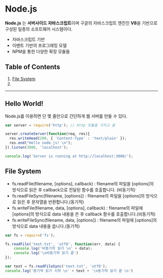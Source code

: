 # Node.js

**Node.js** 는 **서버사이드 자바스크립트**이며 구글의 자바스크립트 엔진인 **V8**을 기반으로 구성된 일종의 소프트웨어 시스템이다. 

- 자바스크립트 기반
- 이벤트 기반의 프로그래밍 모델
- NPM을 통한 다양한 확장 모듈들



## Table of Contents

1. [File System](#File-System)
1. 

---



## Hello World!

Node.js를 이용하면 단 몇 줄만으로 간단하게 웹 서버를 만들 수 있다.

```javascript
var server = require('http'); // http 모듈을 가지고 옴

server.createServer(function(req, res){
  res.writeHead(200, { 'Content-Type' : 'text/plain' });
  res.end("Hello node.js! \n");
}).listen(3000, 'localhost');

console.log('Server is running at http://localhost:3000/');
```



## File System

- fs.readFile(filename, [options], callback) : filename의 파일을 [options]의 방식으로 읽은 후 callback으로 전달된 함수를 호출합니다. (비동기적) 
- fs.readFileSync(filename, [options]) : filename의 파일을 [options]의 방식으로 읽은 후 문자열을 반환합니다.(동기적)
- fs.writeFile(filename, data, [options], callback) : filename의 파일에 [options]의 방식으로 data 내용을 쓴 후 callback 함수를 호출합니다.(비동기적) 
- fs.writeFileSync(filename, data, [options]) : filename의 파일에 [options]의 방식으로 data 내용을 씁니다.(동기적)

```javascript
var fs = require('fs');

fs.readFile('text.txt', 'utf8', function(err, data) {
	console.log('비동기적 읽기 \n' + data);
	console.log('\n비동기적 읽기 끝')
});

var text = fs.readFileSync('text.txt', 'utf8');
console.log('동기적 읽기 시작 \n' + text + '\n동기적 읽기 끝 \n')
```


